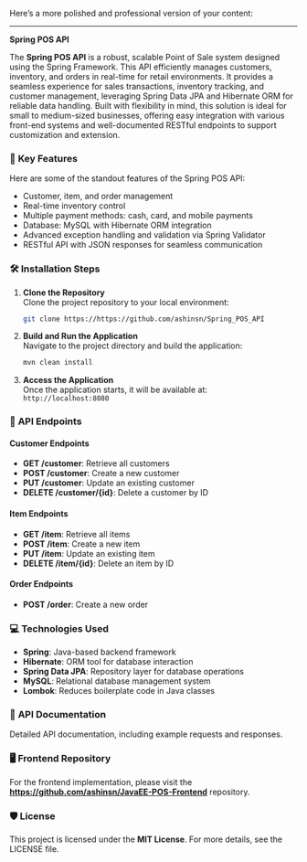 Here’s a more polished and professional version of your content:

---

**Spring POS API**

The **Spring POS API** is a robust, scalable Point of Sale system designed using the Spring Framework. This API efficiently manages customers, inventory, and orders in real-time for retail environments. It provides a seamless experience for sales transactions, inventory tracking, and customer management, leveraging Spring Data JPA and Hibernate ORM for reliable data handling. Built with flexibility in mind, this solution is ideal for small to medium-sized businesses, offering easy integration with various front-end systems and well-documented RESTful endpoints to support customization and extension.

### 🔑 **Key Features**

Here are some of the standout features of the Spring POS API:

- Customer, item, and order management
- Real-time inventory control
- Multiple payment methods: cash, card, and mobile payments
- Database: MySQL with Hibernate ORM integration
- Advanced exception handling and validation via Spring Validator
- RESTful API with JSON responses for seamless communication

### 🛠️ **Installation Steps**

1. **Clone the Repository**  
   Clone the project repository to your local environment:
   ```bash
   git clone https://https://github.com/ashinsn/Spring_POS_API
   ```

2. **Build and Run the Application**  
   Navigate to the project directory and build the application:
   ```bash
   mvn clean install
   ```

3. **Access the Application**  
   Once the application starts, it will be available at:  
   `http://localhost:8080`

### 📡 **API Endpoints**

#### Customer Endpoints
- **GET /customer**: Retrieve all customers
- **POST /customer**: Create a new customer
- **PUT /customer**: Update an existing customer
- **DELETE /customer/{id}**: Delete a customer by ID

#### Item Endpoints
- **GET /item**: Retrieve all items
- **POST /item**: Create a new item
- **PUT /item**: Update an existing item
- **DELETE /item/{id}**: Delete an item by ID

#### Order Endpoints
- **POST /order**: Create a new order

### 💻 **Technologies Used**

- **Spring**: Java-based backend framework
- **Hibernate**: ORM tool for database interaction
- **Spring Data JPA**: Repository layer for database operations
- **MySQL**: Relational database management system
- **Lombok**: Reduces boilerplate code in Java classes

### 📖 **API Documentation**

Detailed API documentation, including example requests and responses.

### 🖥️ **Frontend Repository**

For the frontend implementation, please visit the **https://github.com/ashinsn/JavaEE-POS-Frontend** repository.

### 🛡️ **License**

This project is licensed under the **MIT License**. For more details, see the LICENSE file.
